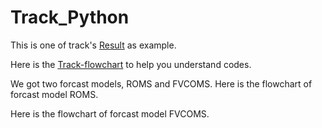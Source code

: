 # Track_Python
This is one of track's [Result](./140410704-demo_09-DEC-12:32.gif) as example.

Here is the [Track-flowchart](./Track-flowchart.png) to help you understand codes.

We got two forcast models, ROMS and FVCOMS.
Here is the flowchart of forcast model ROMS.

Here is the flowchart of forcast model FVCOMS.
